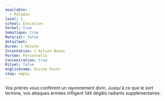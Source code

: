 ```yaml
---
available:
  - Paladin
level: 1
school: Évocation
Verbal: true
Somatique: true
Matériel: false
detailmat:
Durée: 1 Minute
Incantation: 1 Action Bonus
Portée: Personnelle
Concentration: true
Rituel: false
englishname: Divine Favor
step: empty
---
```

Vos prières vous confèrent un rayonnement divin. Jusqu'à ce que le sort termine, vos attaques armées infligent 1d4 dégâts radiants supplémentaires.
